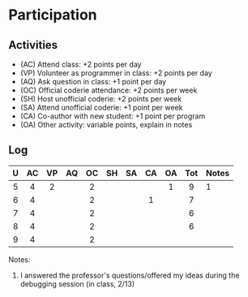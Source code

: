Participation
=============

## Activities ## 

+ (AC) Attend class: +2 points per day
+ (VP) Volunteer as programmer in class: +2 points per day
+ (AQ) Ask question in class: +1 point per day
+ (OC) Official coderie attendance: +2 points per week
+ (SH) Host unofficial coderie: +2 points per week
+ (SA) Attend unofficial coderie: +1 point per week
+ (CA) Co-author with new student: +1 point per program
+ (OA) Other activity: variable points, explain in notes

## Log ##

| U | AC | VP | AQ | OC | SH | SA | CA | OA | Tot | Notes
|:-:|:--:|:--:|:--:|:--:|:--:|:--:|:--:|:--:|:---:|:--------
| 5 | 4  | 2  |    | 2  |    |    |    | 1  | 9   | 1
| 6 | 4  |    |    | 2  |    |    | 1  |    | 7   |
| 7 | 4  |    |    | 2  |    |    |    |    | 6   |
| 8 | 4  |    |    | 2  |    |    |    |    | 6   |
| 9 | 4  |    |    | 2  |    |    |    |    |     |

Notes:

1. I answered the professor's questions/offered my ideas during the debugging session (in 
   class, 2/13)
